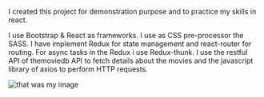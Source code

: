 I created this project for demonstration purpose and to practice my skills in react.

I use Bootstrap & React as frameworks.
I use as CSS pre-processor the SASS.
I have implement Redux for state management and react-router for routing.
For async tasks in the Redux i use Redux-thunk.
I use the restful API of themoviedb API to fetch details about the movies and the javascript library of axios to perform HTTP requests.

![that was my image](https://i.ibb.co/Pty4Z5n/Capture.jpg)
